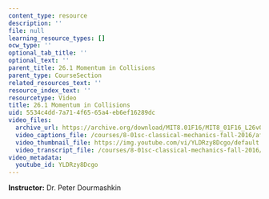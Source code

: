 ```yaml
---
content_type: resource
description: ''
file: null
learning_resource_types: []
ocw_type: ''
optional_tab_title: ''
optional_text: ''
parent_title: 26.1 Momentum in Collisions
parent_type: CourseSection
related_resources_text: ''
resource_index_text: ''
resourcetype: Video
title: 26.1 Momentum in Collisions
uid: 5534c4dd-7a71-4f65-65a4-eb6ef16289dc
video_files:
  archive_url: https://archive.org/download/MIT8.01F16/MIT8_01F16_L26v01_360p.mp4
  video_captions_file: /courses/8-01sc-classical-mechanics-fall-2016/af4d5c64059c50d790fed157afc7080a_YLDRzy8Dcgo.vtt
  video_thumbnail_file: https://img.youtube.com/vi/YLDRzy8Dcgo/default.jpg
  video_transcript_file: /courses/8-01sc-classical-mechanics-fall-2016/2e6641aa72c764df3cf2100a6913fb68_YLDRzy8Dcgo.pdf
video_metadata:
  youtube_id: YLDRzy8Dcgo
---
```


**Instructor:** Dr. Peter Dourmashkin